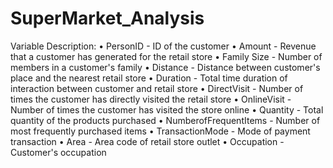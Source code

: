 # SuperMarket_Analysis

Variable Description:
• PersonID - ID of the customer
• Amount - Revenue that a customer has generated for the retail store
• Family Size - Number of members in a customer's family
• Distance - Distance between customer's place and the nearest retail store
• Duration - Total time duration of interaction between customer and retail store
• DirectVisit - Number of times the customer has directly visited the retail store
• OnlineVisit - Number of times the customer has visited the store online
• Quantity - Total quantity of the products purchased
• NumberofFrequentItems - Number of most frequently purchased items
• TransactionMode - Mode of payment transaction
• Area - Area code of retail store outlet
• Occupation - Customer's occupation

